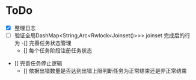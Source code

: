 # ToDo 

-[x] 整理日志
-[ ] 验证全局DashMap<String,Arc<Rwlock<Joinset()>>> joinset 完成后的行为
-[] 完善任务状态管理
  - [] 每个任务阶段注册任务状态
- [] 完善任务停止逻辑
  - [] 依据出错数量是否达到出错上限判断任务为正常结束还是非正常结束 